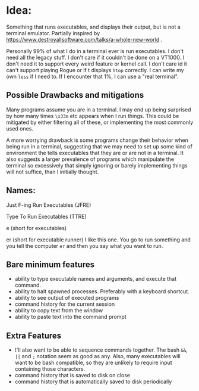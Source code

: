 # Idea:

Something that runs executables, and displays their output, but is not a terminal emulator. Partially inspired by https://www.destroyallsoftware.com/talks/a-whole-new-world .

Personally 99% of what I do in a terminal ever is run executables. I don't need all the legacy stuff. I don't care if it couldn't be done on a VT1000. I don't need it to support every weird feature or kernel call. I don't care id it can't support playing Rogue or if t displays `htop` correctly. I can write my own `less` if I need to. If I encounter that 1%, I can use a "real terminal".

## Possible Drawbacks and mitigations
Many programs assume you are in a terminal. I may end up being surprised by how many times `\x33m` etc appears when I run things. This could be mitigated by either filtering all of these, or implementing the most commonly used ones.

A more worrying drawback is some programs change their behavior when being run in a terminal, suggesting that we may need to set up some kind of environment the tells executables that they are or are not in a terminal. It also suggests a larger prevalence of programs which manipulate the terminal so excessively that simply ignoring or barely implementing things will not suffice, than I initially thought.

## Names:

Just F-ing Run Executables (JFRE)

Type To Run Executables (TTRE)

e (short for executables)

er (short for executable runner)
    I like this one. You go to run something and you tell the computer `er` and then you say what you want to run.

## Bare minimum features

* ability to type executable names and arguments, and execute that command.
* ability to halt spawned processes. Preferably with a keyboard shortcut.
* ability to see output of executed programs
* command history for the current session
* ability to copy text from the window
* ability to paste text into the command prompt

## Extra Features

* I'll also want to be able to sequence commands together. The bash `&&`, `||` and `;` notation seem as good as any. Also, many executables will want to be bash compatible, so they are unlikely to require input containing those characters. 
* command history that is saved to disk on close
* command history that is automatically saved to disk periodically

